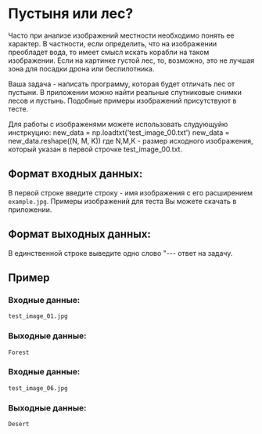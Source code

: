 # Пустыня или лес?
Часто при анализе изображений местности необходимо понять ее характер. В частности, если определить, что на изображении преобладет вода, то имеет смысл искать корабли на таком изображении. Если на картинке густой лес, то, возможно, это не лучшая зона для посадки дрона или беспилотника.

Ваша задача - написать программу, которая будет отличать лес от пустыни. В приложении можно найти реальные спутниковые снимки лесов и пустынь. Подобные примеры изображений присутствуют в тесте.   

Для работы с изображенями можете использовать слудующуйю инстркуцию:
new_data = np.loadtxt('test_image_00.txt')
new_data = new_data.reshape((N, M, K))
где N,M,K - размер исходного изображения, который указан в первой строчке test_image_00.txt.
## Формат входных данных:
В первой строке введите строку - имя изображения с его расширением `example.jpg`.
Примеры изображений для теста Вы можете скачать в приложении.

## Формат выходных данных:
В единственной строке выведите одно слово "--- ответ на задачу.

## Пример

### Входные данные:
```
test_image_01.jpg
```
### Выходные данные:
```
Forest
```

### Входные данные:
```
test_image_06.jpg
```
### Выходные данные:
```
Desert
```
